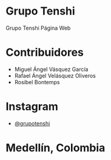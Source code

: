# Grupo Tenshi
Grupo Tenshi Página Web

# Contribuidores
* Miguel Ángel Vásquez García
* Rafael Ángel Velásquez Oliveros
* Rosibel Bontemps

# Instagram
* <a href="https://www.instagram.com/grupotenshi/">@grupotenshi</a>

# Medellín, Colombia
